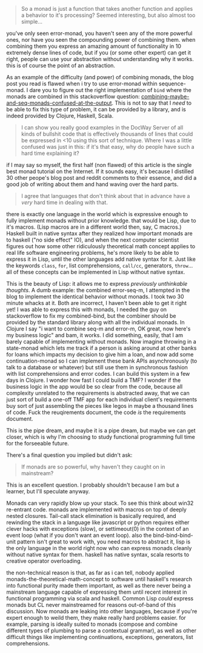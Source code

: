> So a monad is just a function that takes another function and applies a behavior to it's processing?
> Seemed interesting, but also almost too simple...

you've only seen error-monad, you haven't seen any of the more powerful ones, nor have you seen the compounding power of combining them. when combining them you express an amazing amount of functionality in 10 extremely dense lines of code, but if you (or some other expert) can get it right, people can use your abstraction without understanding why it works. this is of course the point of an abstraction.

As an example of the difficulty (and power) of combining monads, the blog post you read is flawed when i try to use error-monad within sequence-monad. I dare you to figure out the right implementation of `bind` where the monads are combined in this stackoverflow question: [combining-maybe-and-seq-monads-confused-at-the-output](http://stackoverflow.com/questions/10059163/combining-maybe-and-seq-monads-confused-at-the-output). This is not to say that I *need* to be able to fix this type of problem, it can be provided by a library, and is indeed provided by Clojure, Haskell, Scala.

> I can show you really good examples in the DocWay Server of all kinds of bullshit code that is effectively thousands of lines that could be expressed in <10 using this sort of technique. Where I was a little confused was just in this: if it's that easy, why do people have such a hard time explaining it?

if I may say so myself, the first half (non flawed) of this article is the single best monad tutorial on the Internet. If it sounds easy, it's because I distilled 30 other peope's blog post and reddit comments to their essence, and did a good job of writing about them and hand waving over the hard parts.

> I agree that languages that don't think about that in advance have a *very* hard time in dealing with that.

there is exactly one language in the world which is expressive enough to fully implement monads without prior knowledge. that would be Lisp, due to it's macros. (Lisp macros are in a different world then, say, C macros.) Haskell built in native syntax after they realized how important monads are to haskell ("no side effect" IO), and when the next computer scientist figures out how some other ridiculously theoretical math concept applies to real life software engineering problems, he's more likely to be able to express it in Lisp, until the other languages add native syntax for it. Just like the keywords `class`, `for`, list comprehensions, `call/cc`, generators, `throw`... all of these concepts can be implemented in Lisp without native syntax.

This is the beauty of Lisp: it allows me to express *previously unthinkable thoughts*. A dumb example: the combined error-seq-m, I attempted in the blog to implement the identical behavior without monads. I took two 30 minute whacks at it. Both are incorrect, I haven't been able to get it right yet! I was able to express this with monads, I needed the guy on stackoverflow to fix my combined-bind, but the combiner should be provided by the standard library along with all the individual monads. In Clojure I say "i want to combine seq-m and error-m, OK great, now here's my business logic" and bam, it works. I did something, easily, that I am barely capable of implementing without monads. Now imagine throwing in a state-monad which lets me track if a person is asking around at other banks for loans which impacts my decision to give him a loan, and now add some continuation-monad so I can implement these bank APIs asynchronously (to talk to a database or whatever) but still use them in synchronous fashion with list comprehensions and error codes. I can build this system in a few days in Clojure. I wonder how fast I could build a TMF? I wonder if the business logic in the app would be so clear from the code, because all complexity unrelated to the requirements is abstracted away, that we can just sort of build a one-off TMF app for each individual client's requirements buy sort of just assembling the pieces like legos in maybe a thousand lines of code. Fuck the reuqirements document, the code *is* the requirements document.

This is the pipe dream, and maybe it is a pipe dream, but maybe we can get closer, which is why I'm choosing to study functional programming full time for the forseeable future.

There's a final question you implied but didn't ask:

> If monads are so powerful, why haven't they caught on in mainstream?

This is an excellent question. I probably shouldn't because I am but a learner, but I'll speculate anyway.

Monads can very rapidly blow up your stack. To see this think about win32 re-entrant code. monads are implemented with macros on top of deeply nested closures. Tail-call stack elimination is basically required, and rewinding the stack in a language like javascript or python requires either clever hacks with exceptions (slow), or settimeout(0) in the context of an event loop (what if you don't want an event loop). also the bind-bind-bind-unit pattern isn't great to work with, you need macros to abstract it, lisp is the only language in the world right now who can express monads cleanly without native syntax for them. haskell has native syntax, scala resorts to creative operator overloading.

the non-technical reason is that, as far as i can tell, nobody applied monads-the-theoretical-math-concept to software until haskell's research into functional purity made them important, as well as there never being a mainstream language capable of expressing them until recent interest in functional programming via scala and haskell. Common Lisp *could* express monads but CL never mainstreamed for reasons out-of-band of this discussion. Now monads are leaking into other languages, because if you're expert enough to weild them, they make really hard problems easier. for example, parsing is ideally suited to monads (compose and combine different types of plumbing to parse a contextual grammar), as well as other difficult things like implementing continuations, exceptions, generators, list comprehensions.
